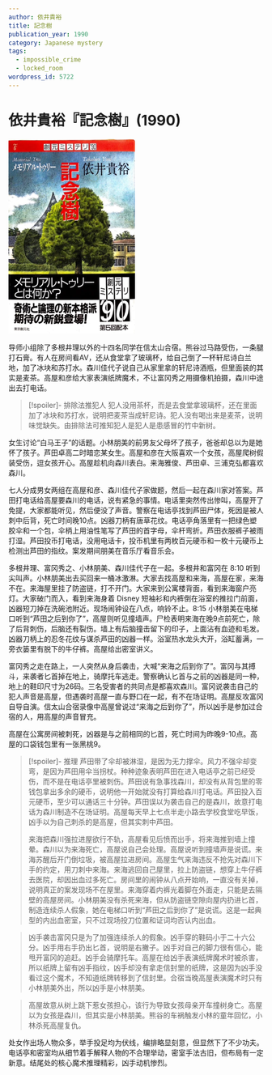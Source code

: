 ```yaml
---
author: 依井貴裕
title: 記念樹
publication_year: 1990
category: Japanese mystery
tags:
  - impossible_crime
  - locked_room
wordpress_id: 5722
---
```


# 依井貴裕『記念樹』(1990)

<img src=images/1990_cover.jpg width=250/>

导师小组除了多根井理以外的十四名同学在信太山合宿。熊谷过马路受伤，一条腿打石膏。有人在房间看AV，还从食堂拿了玻璃杯，给自己倒了一杯轩尼诗白兰地，加了冰块和苏打水。森川佳代子说自己从家里拿的轩尼诗酒瓶，但里面装的其实是麦茶。高屋和彦给大家表演纸牌魔术，不让富冈秀之用摄像机拍摄，森川中途出去打电话。

> [!spoiler]- 排除法推犯人
> 犯人没用茶杯，而是去食堂拿玻璃杯，还在里面加了冰块和苏打水，说明把麦茶当成轩尼诗。犯人没有喝出来是麦茶，说明味觉缺失。由排除法可推知犯人是犯人是患感冒的竹中新树。

女生讨论“白马王子”的话题。小林朋美的前男友父母坏了孩子，爸爸却总以为是她怀了孩子。芦田卓高二时暗恋某女生。高屋和彦在大阪喜欢一个女孩，高屋爬树假装受伤，逗女孩开心。高屋趁机向森川表白。来海雅俊、芦田卓、三浦克弘都喜欢森川。

七人分成男女两组在高屋和彦、森川佳代子家做题，然后一起在森川家对答案。芦田打电话给高屋要森川的电话，说有紧急的事情。电话里突然传出惨叫，高屋开了免提，大家都能听见，然后便没了声音。警察在电话亭找到芦田尸体，死因是被人刺中后背，死亡时间晚10点。凶器刀柄有唐草花纹。电话亭角落里有一把绿色塑胶伞和一个包，伞柄上用油性笔写了芦田的首字母，伞杆弯折。芦田衣服裤子被雨打湿。芦田投币打电话，没用电话卡，投币机里有两枚百元硬币和一枚十元硬币上检测出芦田的指纹。案发期间朋美在音乐厅看音乐会。

多根井理、富冈秀之、小林朋美、森川佳代子在一起。多根井和富冈在 8:10 听到尖叫声。小林朋美出去买回来一桶冰激淋。大家去找高屋和来海，高屋在家，来海不在。来海屋里挂了防盗链，打不开门。大家来到公寓楼背面，看到来海窗户亮灯。大家破门而入，看到来海身着 Disney 短袖衫和内裤倒在浴室的推拉门前面，凶器短刀掉在洗碗池附近。现场闹钟设在八点，响铃不止。8:15 小林朋美在电梯口听到“芦田之后到你了”，高屋则听见撞墙声。尸检表明来海在晚9点前死亡，除了后背刺伤，后脑还有裂伤。墙上有后脑撞击留下的印子，上面沾有血迹和毛发。凶器刀柄上的忍冬花纹与谋杀芦田的凶器一样。浴室热水龙头大开，浴缸蓄满，一旁衣篓里有脱下的牛仔裤。高屋给出密室讲义。

富冈秀之走在路上，一人突然从身后袭击，大喊“来海之后到你了”。富冈与其搏斗，来袭者匕首掉在地上，骑摩托车逃走。警察确认匕首与之前的凶器是同一种，地上的鞋印尺寸为26码。三名受害者的共同点是都喜欢森川。富冈说袭击自己的犯人声音是高屋，但遇袭时高屋一直与野口在一起，有不在场证明。高屋反攻富冈自导自演。信太山合宿录像中高屋曾说过“来海之后到你了”，所以凶手是参加过合宿的人，用高屋的声音冒充。

高屋在公寓房间被刺死，凶器是与之前相同的匕首，死亡时间为昨晚9-10点。高屋的口袋钱包里有一张黑桃9。

> [!spoiler]- 推理
> 芦田带了伞却被淋湿，是因为无力撑伞。风力不强伞却变弯，是因为芦田用伞当拐杖。种种迹象表明芦田在进入电话亭之前已经受伤，而不是在电话亭里被刺伤。芦田说有急事找森川，却没有从背包里的零钱包拿出多余的硬币，说明他一开始就没有打算给森川打电话。芦田投入百元硬币，至少可以通话三十分钟。芦田误以为袭击自己的是森川，故意打电话为森川制造不在场证明。高屋每天早上七点半走小路去学校食堂吃早饭，凶手以为自己刺杀的是高屋，但其实刺中芦田。
> 
> 来海把森川强拉进屋欲行不轨，高屋看见后愤而出手，将来海推到墙上撞晕。森川以为来海死亡，高屋说自己会处理。高屋说听到撞墙声是说谎。来海苏醒后开门倒垃圾，被高屋拉进房间。高屋生气来海违反不抢先对森川下手的约定，用刀刺中来海。来海逃回自己屋里，拉上防盗链，想穿上牛仔裤去医院，却因出血过多死亡。房间里的闹钟从八点开始响，一直没有关掉，说明真正的案发现场不在屋里。来海穿着内裤光着脚在外面走，只能是去隔壁的高屋房间。小林朋美没有杀死来海，但从防盗链空隙向屋内扔进匕首，制造连续杀人假象，她在电梯口听到“芦田之后到你了”是说谎。这是一起典型的内出血密室，只不过现场投刀位置和证词均否认内出血。

> 凶手袭击富冈只是为了加强连续杀人的假象。凶手穿的鞋码小于二十六公分。凶手用右手扔出匕首，说明是右撇子。凶手对自己的脚力很有信心，能甩开富冈的追赶。凶手会骑摩托车。高屋在给凶手表演纸牌魔术时被杀害，所以纸牌上留有凶手指纹，凶手却没有拿走信封里的纸牌，这是因为凶手没看过这个魔术，不知道纸牌转移到了信封里。合宿当晚高屋表演魔术时只有小林朋美外出，所以凶手是小林朋美。

> 高屋故意从树上跳下惹女孩担心，该行为导致女孩母亲开车撞树身亡。高屋以为女孩是森川，但其实是小林朋美。熊谷的车祸触发小林的童年回忆，小林杀死高屋复仇。

处女作出场人物众多，举手投足均为伏线，编排略显刻意，但显然下了不少功夫。电话亭和密室均从细节着手解释人物的不合理举动，密室手法古旧，但布局有一定新意。结尾处的核心魔术推理精彩，凶手动机惨烈。